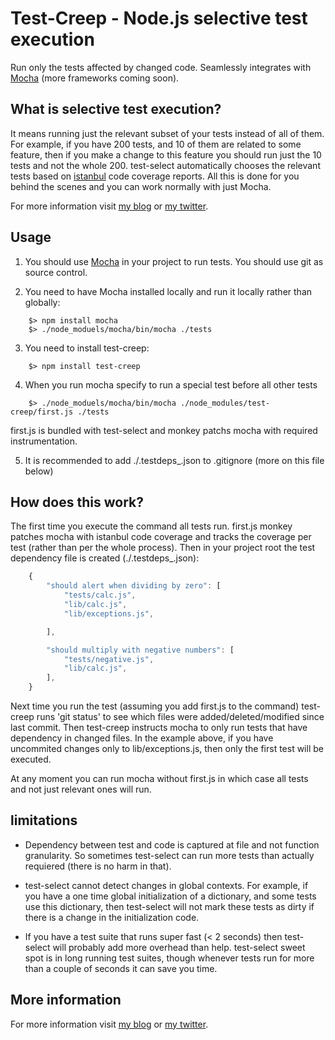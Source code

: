 # Test-Creep - Node.js selective test execution

Run only the tests affected by changed code. Seamlessly integrates with [Mocha](http://visionmedia.github.com/mocha/) (more frameworks coming soon).


## What is selective test execution?

It means running just the relevant subset of your tests instead of all of them. For example, if you have 200 tests, and 10 of them are related to some feature, then if you make a change to this feature you should run just the 10 tests and not the whole 200. test-select automatically chooses the relevant tests based on [istanbul](https://github.com/gotwarlost/istanbul) code coverage reports. All this is done for you behind the scenes and you can work normally with just Mocha.

For more information visit [my blog](http://webservices20.blogspot.com/) or [my twitter](https://twitter.com/YaronNaveh).


## Usage

1. You should use [Mocha](http://visionmedia.github.com/mocha/) in your project to run tests. You should use git as source control.

2. You need to have Mocha installed locally and run it locally rather than globally:
`````
    $> npm install mocha
    $> ./node_moduels/mocha/bin/mocha ./tests
`````

3. You need to install test-creep:
`````
    $> npm install test-creep
`````

4. When you run mocha specify to run a special test before all other tests
`````
    $> ./node_moduels/mocha/bin/mocha ./node_modules/test-creep/first.js ./tests
`````
   first.js is bundled with test-select and monkey patchs mocha with required instrumentation.

5. It is recommended to add ./.testdeps_.json to .gitignore (more on this file below)

## How does this work?

The first time you execute the command all tests run. first.js monkey patches mocha with istanbul code coverage and tracks the coverage per test (rather than per the whole process). Then in your project root the test dependency file is created (./.testdeps_.json):


`````javascript
    {
        "should alert when dividing by zero": [
            "tests/calc.js",
            "lib/calc.js",
            "lib/exceptions.js",

        ],

        "should multiply with negative numbers": [
            "tests/negative.js",
            "lib/calc.js",            
        ],
    }

`````

Next time you run the test (assuming you add first.js to the command) test-creep runs 'git status' to see which files were added/deleted/modified since last commit. Then test-creep instructs mocha to only run tests that have dependency in changed files. In the example above, if you have uncommited changes only to lib/exceptions.js, then only the first test will be executed.

At any moment you can run mocha without first.js in which case all tests and not just relevant ones will run.


## limitations
* Dependency between test and code is captured at file and not function granularity. So sometimes test-select can run more tests than actually requiered (there is no harm in that).

* test-select cannot detect changes in global contexts. For example, if you have a one time global initialization of a dictionary, and some tests use this dictionary, then test-select will not mark these tests as dirty if there is a change in the initialization code. 

* If you have a test suite that runs super fast (< 2 seconds) then test-select will probably add more overhead than help. test-select sweet spot is in long running test suites, though whenever tests run for more than a couple of seconds it can save you time.

## More information
For more information visit [my blog](http://webservices20.blogspot.com/) or [my twitter](https://twitter.com/YaronNaveh).
